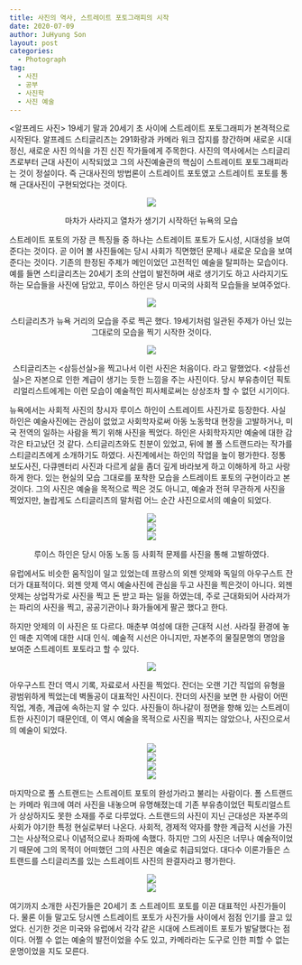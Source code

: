 ```yaml
---
title: 사진의 역사, 스트레이트 포토그래피의 시작
date: 2020-07-09
author: JuHyung Son
layout: post
categories:
  - Photograph
tag:
  - 사진 
  - 공부
  - 사진학
  - 사진 예술
---
```


<알프레드 사진>
19세기 말과 20세기 초 사이에 스트레이트 포토그래피가 본격적으로 시작된다. 알프레드 스티글리츠는 291화랑과 카메라 워크 잡지를 창간하며 새로운 시대정신, 새로운 사진 의식을 가진 신진 작가들에게 주목한다. 사진의 역사에서는 스티글리츠로부터 근대 사진이 시작되었고 그의 사진예술관의 핵심이 스트레이트 포토그래피라는 것이 정설이다. 즉 근대사진의 방법론이 스트레이트 포토였고 스트레이트 포토를 통해 근대사진이 구현되었다는 것이다.

<div align="center"> <img heigt=400 src="/image/photohistory2/1.jpg"/>

마차가 사라지고 열차가 생기기 시작하던 뉴욕의 모습

</div>

스트레이트 포토의 가장 큰 특징들 중 하나는 스트레이트 포토가 도시성, 시대성을 보여준다는 것이다. 곧 이어 볼 사진들에는 당시 사회가 직면했던 문제나 새로운 모습을 보여준다는 것이다. 기존의 한정된 주제가 메인이었던 고전적인 예술을 탈피하는 모습이다. 예를 들면  스티글리츠는 20세기 초의 산업이 발전하며 새로 생기기도 하고 사라지기도 하는 모습들을 사진에 담았고, 루이스 하인은 당시 미국의 사회적 모습들을 보여주었다.

<div align="center"> <img heigt=400 src="/image/photohistory2/2.jpg"/>

스티글리츠가 뉴욕 거리의 모습을 주로 찍곤 했다. 19세기처럼 일관된 주제가 아닌 있는 그대로의 모습을 찍기 시작한 것이다. 

</div>

<div align="center"> <img heigt=400 src="/image/photohistory2/3.jpg"/>

스티글리츠는 <삼등선실>을 찍고나서 이런 사진은 처음이다. 라고 말했었다. <삼등선실>은 자본으로 인한 계급이 생기는 듯한 느낌을 주는 사진이다. 당시 부유층이던 픽토리얼리스트에게는 이런 모습이 예술적인 피사체로써는 상상조차 할 수 없던 시기이다.

</div>

뉴욕에서는 사회적 사진의 창시자 루이스 하인이 스트레이트 사진가로 등장한다. 사실 하인은 예술사진에는 관심이 없었고 사회학자로써 아동 노동학대 현장을 고발하거나, 미국 전역의 일하는 사람을 찍기 위해 사진을 찍었다. 하인은 사회학자지만 예술에 대한 감각은 타고났던 것 같다. 스티글리츠와도 친분이 있었고, 뒤에 볼 폴 스트랜드라는 작가를 스티글리츠에게 소개하기도 하였다. 사진계에서는 하인의 작업을 높이 평가한다. 정통 보도사진, 다큐멘터리 사진과 다르게 삶을 좀더 깊게 바라보게 하고 이해하게 하고 사랑하게 한다. 있는 현실의 모습 그대로를 포착한 모습을 스트레이트 포토의 구현이라고 본 것이다. 그의 사진은 예술을 목적으로 찍은 것도 아니고, 예술과 전혀 무관하게 사진을 찍었지만, 놀랍게도 스티글리츠의 말처럼 어느 순간 사진으로서의 예술이 되었다.

<div align="center"> <img heigt=400 src="/image/photohistory2/4.jpg"/></div>

<div align="center"> <img heigt=400 src="/image/photohistory2/5.jpg"/></div>

<div align="center"> <img heigt=400 src="/image/photohistory2/6.jpg"/>

루이스 하인은 당시 아동 노동 등 사회적 문제를 사진을 통해 고발하였다.

</div>
 
유럽에서도 비슷한 움직임이 일고 있었는데 프랑스의 외젠 앗제와 독일의 아우구스트 잔더가 대표적이다. 외젠 앗제 역시 예술사진에 관심을 두고 사진을 찍은것이 아니다. 외젠 앗제는 상업작가로 사진을 찍고 돈 받고 파는 일을 하였는데, 주로 근대화되어 사라져가는 파리의 사진을 찍고, 공공기관이나 화가들에게 팔곤 했다고 한다. 

하지만 앗제의 이 사진은 또 다르다. 매춘부 여성에 대한 근대적 시선. 사라질 환경에 놓인 매춘 지역에 대한 시대 인식. 예술적 시선은 아니지만, 자본주의 물질문명의 명암을 보여준 스트레이트 포토라고 할 수 있다.

<div align="center"> <img heigt=400 src="/image/photohistory2/7.jpg"/></div>

아우구스트 잔더 역시 기록, 자료로서 사진을 찍었다. 잔더는 오랜 기간 직업의 유형을 광범위하게 찍었는데 벽돌공이 대표적인 사진이다. 잔더의 사진을 보면 한 사람이 어떤 직업, 계층, 계급에 속하는지 알 수 있다. 사진들이 하나같이 정면을 향해 있는 스트레이트한 사진이기 때문인데, 이 역시 예술을 목적으로 사진을 찍지는 않았으나, 사진으로서의 예술이 되었다.

<div align="center"> <img heigt=400 src="/image/photohistory2/8.jpg"/></div>

<div align="center"> <img heigt=400 src="/image/photohistory2/9.jpg"/></div>

<div align="center"> <img heigt=400 src="/image/photohistory2/10.jpg"/></div>

<div align="center"> <img heigt=400 src="/image/photohistory2/11.jpg"/></div>

마지막으로 폴 스트랜드는 스트레이트 포토의 완성가라고 불리는 사람이다. 폴 스트랜드는 카메라 워크에 여러 사진을 내놓으며 유명해졌는데 기존 부유층이었던 픽토리얼스트가 상상하지도 못한 소재를 주로 다루었다. 스트랜드의 사진이 지닌 근대성은 자본주의 사회가 야기한 특정 현실로부터 나온다. 사회적, 경제적 약자를 향한 계급적 시선을 가진 그는 사상적으로나 이념적으로나 좌파에 속했다. 하지만  그의 사진은 너무나 예술적이었기 때문에 그의 목적이 어떠했던 그의 사진은 예술로 취급되었다. 대다수 이론가들은 스트랜드를 스티글리츠를 있는 스트레이트 사진의 완결자라고 평가한다. 

<div align="center"> <img heigt=400 src="/image/photohistory2/12.jpg"/></div>

<div align="center"> <img heigt=400 src="/image/photohistory2/13.jpg"/></div>

여기까지 소개한 사진가들은 20세기 초 스트레이트 포토를 이끈 대표적인 사진가들이다. 물론 이들 말고도 당시엔 스트레이트 포토가 사진가들 사이에서 점점 인기를 끌고 있었다. 신기한 것은 미국와 유럽에서 각각 같은 시대에 스트레이트 포토가 발달했다는 점이다. 어쩔 수 없는 예술의 발전이었을 수도 있고, 카메라라는 도구로 인한 피할 수 없는 운명이었을 지도 모른다.

